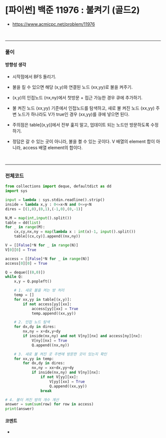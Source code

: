 # **\[파이썬\] 백준 11976 : 불켜기 (골드2)**
* https://www.acmicpc.net/problem/11976
<br>


---

### **풀이**

#### **방향성 생각**

* 시작점에서 BFS 돌리기.

* 불을 킬 수 있으면 해당 (x,y)와 연결된 노드 (xx,yy)로 불을 켜주기.

* (x,y)의 인접노드 (nx,ny)에서 첫방문 + 접근 가능한 경우 큐에 추가하기.

* 불 켜진 노드 (xx,yy) 기준에서 인접노드를 탐색하고, 새로 불 켜진 노드 (xx,yy) 주변 노드가 하나라도 V가 true인 경우 (xx,yy)를 큐에 넣으면 된다.

* 주의점은 table[(x,y)]에서 전부 훑지 말고, 업데이트 되는 노드만 방문하도록 수정하기.

* 정답은 갈 수 있는 곳이 아니라, 불을 켤 수 있는 곳이다. V 배열의 element 합이 아니라, access 배열 element의 합이다.

<br>

---

### **전체코드**
```python
from collections import deque, defaultdict as dd
import sys

input = lambda : sys.stdin.readline().strip()
inside = lambda x,y : 0<=x<N and 0<=y<N
dires = [(1,0),(0,1),(-1,0),(0,-1)]

N,M = map(int,input().split())
table = dd(list)
for _ in range(M):
    cx,cy,nx,ny = map(lambda x : int(x)-1, input().split())
    table[(cx,cy)].append((nx,ny))

V = [[False]*N for _ in range(N)]
V[0][0] = True

access = [[False]*N for _ in range(N)]
access[0][0] = True

Q = deque([(0,0)])
while Q:
    x,y = Q.popleft()

    # 1. 새로 불을 켜는 방 처리
    temp = []
    for xx,yy in table[(x,y)]:
        if not access[yy][xx]:
            access[yy][xx] = True
            temp.append((xx,yy))

    # 2. 인접 노드 탐색
    for dx,dy in dires:
        nx,ny = x+dx,y+dy
        if inside(nx,ny) and not V[ny][nx] and access[ny][nx]:
            V[ny][nx] = True
            Q.append((nx,ny))

    # 3. 새로 불 켜진 곳 주변에 방문한 곳이 있는지 확인
    for xx,yy in temp:
        for dx,dy in dires:
            nx,ny = xx+dx,yy+dy
            if inside(nx,ny) and V[ny][nx]:
                if not V[yy][xx]:
                    V[yy][xx] = True
                    Q.append((xx,yy))
                break

# 4. 불이 켜진 방의 개수 계산
answer = sum(sum(row) for row in access)
print(answer)
```

#### **코멘트**

* 